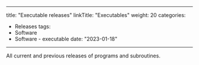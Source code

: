 
---
title: "Executable releases"
linkTitle: "Executables"
weight: 20
categories: 
- Releases
tags: 
- Software
- Software - executable 
date: "2023-01-18"
---

All current and previous releases of programs and subroutines.
